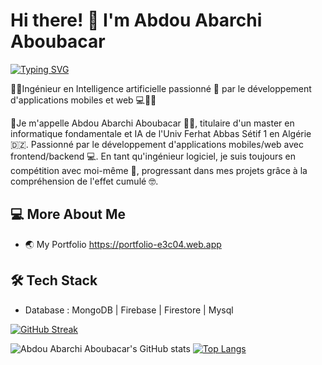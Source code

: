 # Hi there! 👋 I'm Abdou Abarchi Aboubacar

[![Typing SVG](https://readme-typing-svg.demolab.com?font=Fira+Code&weight=400&size=20&pause=1000&color=F7E400FF&width=435&lines=Artificial+Intelligence+Engineer;Full+Stack+Flutter+Developer;Nodejs+%7C+Express+%7C+MongoDB;Firebase+%7C+Supabase+%7C+Appwrite)](https://git.io/typing-svg)

👨‍💻Ingénieur en Intelligence artificielle passionné 🤖 par le développement d'applications mobiles et web 💻👨‍💼

💼Je m'appelle Abdou Abarchi Aboubacar 🙋‍♂️, titulaire d'un master en informatique fondamentale et IA de l'Univ Ferhat Abbas Sétif 1 en Algérie 🇩🇿. Passionné par le développement d'applications mobiles/web avec frontend/backend 💻. En tant qu'ingénieur logiciel, je suis toujours en compétition avec moi-même 💪, progressant dans mes projets grâce à la compréhension de l'effet cumulé 🤓.

## 💻 More About Me

- 🌏 My Portfolio https://portfolio-e3c04.web.app

## 🛠  Tech Stack

- Database : MongoDB | Firebase | Firestore | Mysql

[![GitHub Streak](https://streak-stats.demolab.com?user=AbdouAbarchiAboubacar&theme=dark&hide_border=true&count_private=true)](https://git.io/streak-stats)

![Abdou Abarchi Aboubacar's GitHub stats](https://github-readme-stats.vercel.app/api?username=AbdouAbarchiAboubacar&show_icons=true&theme=dark&count_private=true)
[![Top Langs](https://github-readme-stats.vercel.app/api/top-langs/?username=AbdouAbarchiAboubacar&layout=compact&theme=dark&langs_count=8)](https://github.com/anuraghazra/github-readme-stats)
